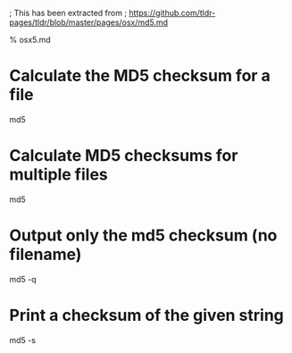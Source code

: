 ; This has been extracted from
; https://github.com/tldr-pages/tldr/blob/master/pages/osx/md5.md

% osx5.md

# Calculate the MD5 checksum for a file
md5 <filename>

# Calculate MD5 checksums for multiple files
md5 <filename1> <filename2>

# Output only the md5 checksum (no filename)
md5 -q <filename>

# Print a checksum of the given string
md5 -s <string>
